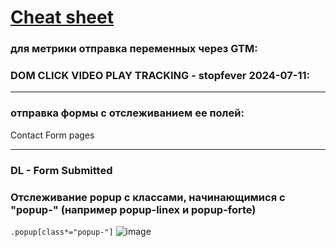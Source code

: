 # [Cheat sheet](https://www.markdownguide.org/cheat-sheet/)

### для метрики отправка переменных через GTM: 

<script>
// Получаем значения переменных из GTM
var pagePath = '{{Page Path}}'; // Переменная GTM
var cleanRating = '{{cjs - clean rating}}'; // Переменная GTM

// Создаем объект параметров для Яндекс Метрики
window.yaParams = {
Рейтинг статей: {}
};

// Динамически добавляем значения переменных
window.yaParams["Рейтинг статей"][pagePath] = [
cleanRating
];

// Отправляем данные в Яндекс Метрику
ym(96865152, 'params', window.yaParams || {});
</script>



### DOM CLICK VIDEO PLAY TRACKING - stopfever 2024-07-11:
<script>
function addClickEventListeners() {
document.querySelectorAll('[id^="play_"]').forEach(function(playButton) {
playButton.addEventListener('click', function(e) {
console.log("gtm_js_debug = Play button clicked:", playButton);
var playId = playButton.getAttribute('id');
dataLayer.push({
event': 'video_play',
eventCategory': 'Video',
click_video': playId
});
console.log("gtm_js_debug = DataLayer event pushed", {
event': 'video_play',
eventCategory': 'Video',
click_video': playId
});
});
});
}

// Запуск функции после загрузки DOM
addClickEventListeners();
</script>
---

### отправка формы с отслеживанием ее полей:
Contact Form pages
<script>
document.querySelectorAll('form').forEach(function(form) {
console.log("gtm_js_debug = Form found");

form.addEventListener('submit', function(event) {
console.log("gtm_js_debug = Form submit event triggered");

// get form values
var email = form.querySelector('#email-yui_3_17_2_1_1550475430662_7366-field') ? form.querySelector('#email-yui_3_17_2_1_1550475430662_7366-field').value : '';
var nameField1 = form.querySelector('#text-yui_3_17_2_1_1551402143999_115623-field');
var nameField2 = form.querySelector('#text-yui_3_17_2_1_1550549034643_750405-field');
var name = nameField1 ? nameField1.value : (nameField2 ? nameField2.value : '');
var formId = form.getAttribute('id') || 'undefined';

console.log("gtm_js_debug = Email: " + email);
console.log("gtm_js_debug = Name: " + name);
console.log("gtm_js_debug = Form ID: " + formId);

// save values to sessionStorage
sessionStorage.setItem('formEmail', email);
sessionStorage.setItem('formName', name);
sessionStorage.setItem('formId', formId);


// save values to GTM
window.dataLayer = window.dataLayer || [];
window.dataLayer.push({
event': 'form_send_click',
formEmail': email,
formName': name,
formId': formId
});

});
});
</script>
---

### DL - Form Submitted
<script>
console.log("gtm_js_debug = Thank You page loaded");

// Извлеките данные из sessionStorage
var formEmail = sessionStorage.getItem('formEmail');
var formName = sessionStorage.getItem('formName');
var formId = sessionStorage.getItem('formId');

console.log("gtm_js_debug = Retrieved formEmail from sessionStorage: " + formEmail);
console.log("gtm_js_debug = Retrieved formName from sessionStorage: " + formName);
console.log("gtm_js_debug = Retrieved formId from sessionStorage: " + formId);
---
// Отправьте данные в GTM
window.dataLayer = window.dataLayer || [];
window.dataLayer.push({
event': 'form_sent_successfully',
formEmail': formEmail,
formName': formName,
formId': formId
});

  ---
console.log("gtm_js_debug = DataLayer event pushed on Thank You page", {
event': 'form_sent_successfully',
formEmail': formEmail,
formName': formName,
formId': formId
});
</script>

### Отслеживание popup с классами, начинающимися с **"popup-"** (например popup-linex и popup-forte)
`.popup[class*="popup-"]`
![image](https://github.com/user-attachments/assets/0483332b-cb44-4978-ba06-80328694fc37)



